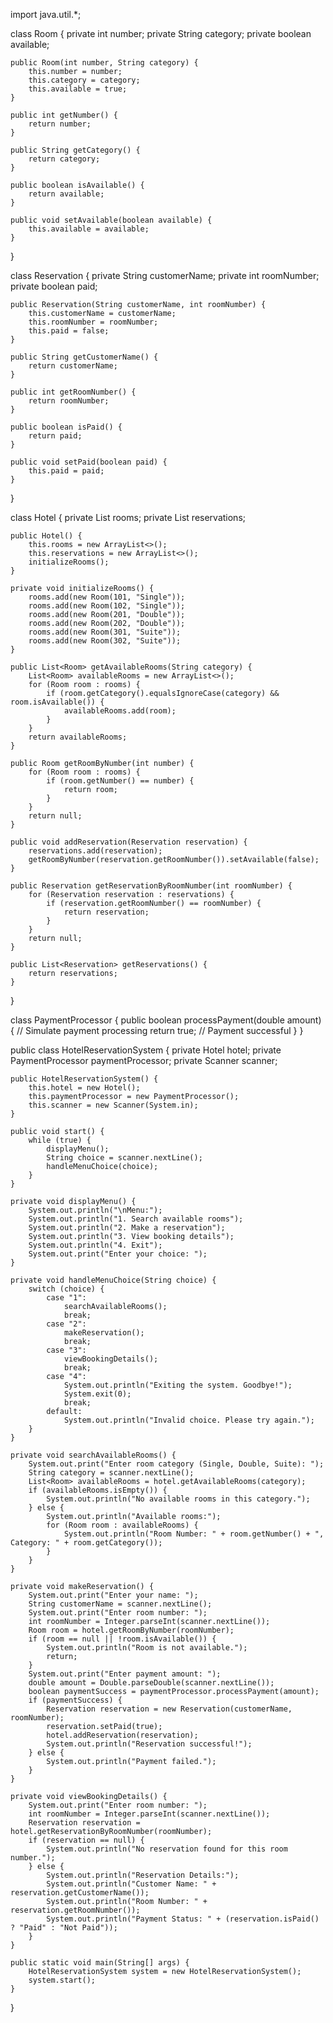import java.util.*;

class Room {
    private int number;
    private String category;
    private boolean available;

    public Room(int number, String category) {
        this.number = number;
        this.category = category;
        this.available = true;
    }

    public int getNumber() {
        return number;
    }

    public String getCategory() {
        return category;
    }

    public boolean isAvailable() {
        return available;
    }

    public void setAvailable(boolean available) {
        this.available = available;
    }
}

class Reservation {
    private String customerName;
    private int roomNumber;
    private boolean paid;

    public Reservation(String customerName, int roomNumber) {
        this.customerName = customerName;
        this.roomNumber = roomNumber;
        this.paid = false;
    }

    public String getCustomerName() {
        return customerName;
    }

    public int getRoomNumber() {
        return roomNumber;
    }

    public boolean isPaid() {
        return paid;
    }

    public void setPaid(boolean paid) {
        this.paid = paid;
    }
}

class Hotel {
    private List<Room> rooms;
    private List<Reservation> reservations;

    public Hotel() {
        this.rooms = new ArrayList<>();
        this.reservations = new ArrayList<>();
        initializeRooms();
    }

    private void initializeRooms() {
        rooms.add(new Room(101, "Single"));
        rooms.add(new Room(102, "Single"));
        rooms.add(new Room(201, "Double"));
        rooms.add(new Room(202, "Double"));
        rooms.add(new Room(301, "Suite"));
        rooms.add(new Room(302, "Suite"));
    }

    public List<Room> getAvailableRooms(String category) {
        List<Room> availableRooms = new ArrayList<>();
        for (Room room : rooms) {
            if (room.getCategory().equalsIgnoreCase(category) && room.isAvailable()) {
                availableRooms.add(room);
            }
        }
        return availableRooms;
    }

    public Room getRoomByNumber(int number) {
        for (Room room : rooms) {
            if (room.getNumber() == number) {
                return room;
            }
        }
        return null;
    }

    public void addReservation(Reservation reservation) {
        reservations.add(reservation);
        getRoomByNumber(reservation.getRoomNumber()).setAvailable(false);
    }

    public Reservation getReservationByRoomNumber(int roomNumber) {
        for (Reservation reservation : reservations) {
            if (reservation.getRoomNumber() == roomNumber) {
                return reservation;
            }
        }
        return null;
    }

    public List<Reservation> getReservations() {
        return reservations;
    }
}

class PaymentProcessor {
    public boolean processPayment(double amount) {
        // Simulate payment processing
        return true; // Payment successful
    }
}

public class HotelReservationSystem {
    private Hotel hotel;
    private PaymentProcessor paymentProcessor;
    private Scanner scanner;

    public HotelReservationSystem() {
        this.hotel = new Hotel();
        this.paymentProcessor = new PaymentProcessor();
        this.scanner = new Scanner(System.in);
    }

    public void start() {
        while (true) {
            displayMenu();
            String choice = scanner.nextLine();
            handleMenuChoice(choice);
        }
    }

    private void displayMenu() {
        System.out.println("\nMenu:");
        System.out.println("1. Search available rooms");
        System.out.println("2. Make a reservation");
        System.out.println("3. View booking details");
        System.out.println("4. Exit");
        System.out.print("Enter your choice: ");
    }

    private void handleMenuChoice(String choice) {
        switch (choice) {
            case "1":
                searchAvailableRooms();
                break;
            case "2":
                makeReservation();
                break;
            case "3":
                viewBookingDetails();
                break;
            case "4":
                System.out.println("Exiting the system. Goodbye!");
                System.exit(0);
                break;
            default:
                System.out.println("Invalid choice. Please try again.");
        }
    }

    private void searchAvailableRooms() {
        System.out.print("Enter room category (Single, Double, Suite): ");
        String category = scanner.nextLine();
        List<Room> availableRooms = hotel.getAvailableRooms(category);
        if (availableRooms.isEmpty()) {
            System.out.println("No available rooms in this category.");
        } else {
            System.out.println("Available rooms:");
            for (Room room : availableRooms) {
                System.out.println("Room Number: " + room.getNumber() + ", Category: " + room.getCategory());
            }
        }
    }

    private void makeReservation() {
        System.out.print("Enter your name: ");
        String customerName = scanner.nextLine();
        System.out.print("Enter room number: ");
        int roomNumber = Integer.parseInt(scanner.nextLine());
        Room room = hotel.getRoomByNumber(roomNumber);
        if (room == null || !room.isAvailable()) {
            System.out.println("Room is not available.");
            return;
        }
        System.out.print("Enter payment amount: ");
        double amount = Double.parseDouble(scanner.nextLine());
        boolean paymentSuccess = paymentProcessor.processPayment(amount);
        if (paymentSuccess) {
            Reservation reservation = new Reservation(customerName, roomNumber);
            reservation.setPaid(true);
            hotel.addReservation(reservation);
            System.out.println("Reservation successful!");
        } else {
            System.out.println("Payment failed.");
        }
    }

    private void viewBookingDetails() {
        System.out.print("Enter room number: ");
        int roomNumber = Integer.parseInt(scanner.nextLine());
        Reservation reservation = hotel.getReservationByRoomNumber(roomNumber);
        if (reservation == null) {
            System.out.println("No reservation found for this room number.");
        } else {
            System.out.println("Reservation Details:");
            System.out.println("Customer Name: " + reservation.getCustomerName());
            System.out.println("Room Number: " + reservation.getRoomNumber());
            System.out.println("Payment Status: " + (reservation.isPaid() ? "Paid" : "Not Paid"));
        }
    }

    public static void main(String[] args) {
        HotelReservationSystem system = new HotelReservationSystem();
        system.start();
    }
}
